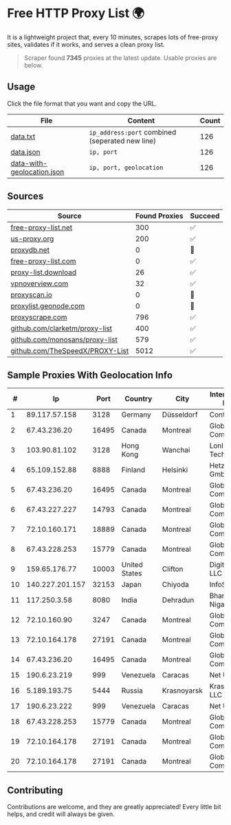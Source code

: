 
# Free HTTP Proxy List 🌍

It is a lightweight project that, every 10 minutes, scrapes lots of free-proxy sites, validates if it works, and serves a clean proxy list.


> Scraper found **7345** proxies at the latest update. Usable proxies are below.

## Usage

Click the file format that you want and copy the URL.


|File|Content|Count|
|----|-------|-----|
|[data.txt](https://raw.githubusercontent.com/themiralay/Proxy-List-World/master/data.txt)|`ip_address:port` combined (seperated new line)|126|
|[data.json](https://raw.githubusercontent.com/themiralay/Proxy-List-World/master/data.json)|`ip, port`|126|
|[data-with-geolocation.json](https://raw.githubusercontent.com/themiralay/Proxy-List-World/master/data-with-geolocation.json)|`ip, port, geolocation`|126|

## Sources

|Source|Found Proxies|Succeed|
|------|-------------|-------|
|[free-proxy-list.net](https://free-proxy-list.net)|300|✅|
|[us-proxy.org](https://www.us-proxy.org)|200|✅|
|[proxydb.net](http://proxydb.net)|0|🚫|
|[free-proxy-list.com](https://free-proxy-list.com/?page=&port=&type%5B%5D=http&type%5B%5D=https&up_time=0&search=Search)|0|✅|
|[proxy-list.download](https://www.proxy-list.download/HTTP)|26|✅|
|[vpnoverview.com](https://vpnoverview.com/privacy/anonymous-browsing/free-proxy-servers)|32|✅|
|[proxyscan.io](https://www.proxyscan.io)|0|🚫|
|[proxylist.geonode.com](https://proxylist.geonode.com/api/proxy-list?limit=300&page=1&sort_by=lastChecked&sort_type=desc&protocols=http,https)|0|🚫|
|[proxyscrape.com](https://api.proxyscrape.com/v2/?request=displayproxies&protocol=http&timeout=10000&country=all&ssl=all&anonymity=all)|796|✅|
|[github.com/clarketm/proxy-list](https://raw.githubusercontent.com/clarketm/proxy-list/master/proxy-list-raw.txt)|400|✅|
|[github.com/monosans/proxy-list](https://raw.githubusercontent.com/monosans/proxy-list/main/proxies/http.txt)|579|✅|
|[github.com/TheSpeedX/PROXY-List](https://raw.githubusercontent.com/TheSpeedX/PROXY-List/master/http.txt)|5012|✅|


## Sample Proxies With Geolocation Info

|#|Ip|Port|Country|City|Internet Service Provider|
|-|--|----|-------|----|-------------------------|
|1|89.117.57.158|3128|Germany|Düsseldorf|Contabo GmbH|
|2|67.43.236.20|16495|Canada|Montreal|GloboTech Communications|
|3|103.90.81.102|3128|Hong Kong|Wanchai|Lonlife Technology Co.|
|4|65.109.152.88|8888|Finland|Helsinki|Hetzner Online GmbH|
|5|67.43.236.20|16495|Canada|Montreal|GloboTech Communications|
|6|67.43.227.227|14793|Canada|Montreal|GloboTech Communications|
|7|72.10.160.171|18889|Canada|Montreal|GloboTech Communications|
|8|67.43.228.253|15779|Canada|Montreal|GloboTech Communications|
|9|159.65.176.77|10003|United States|Clifton|DigitalOcean, LLC|
|10|140.227.201.157|32153|Japan|Chiyoda|InfoSphere|
|11|117.250.3.58|8080|India|Dehradun|Bharat Sanchar Nigam Ltd|
|12|72.10.160.90|3247|Canada|Montreal|GloboTech Communications|
|13|72.10.164.178|27191|Canada|Montreal|GloboTech Communications|
|14|67.43.236.20|16495|Canada|Montreal|GloboTech Communications|
|15|190.6.23.219|999|Venezuela|Caracas|Net Uno|
|16|5.189.193.75|5444|Russia|Krasnoyarsk|KrasPromStroy, LLC|
|17|190.6.23.222|999|Venezuela|Caracas|Net Uno|
|18|67.43.228.253|15779|Canada|Montreal|GloboTech Communications|
|19|72.10.164.178|27191|Canada|Montreal|GloboTech Communications|
|20|72.10.164.178|27191|Canada|Montreal|GloboTech Communications|



## Contributing

Contributions are welcome, and they are greatly appreciated! Every
little bit helps, and credit will always be given.

